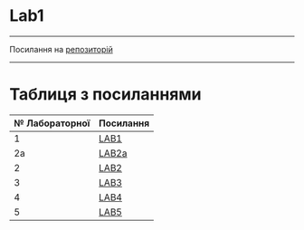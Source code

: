 # Lab1
---

Посилання на [репозиторій](https://github.com/YatsynychRoman/devops_course)

---
# Таблиця з посиланнями
|№ Лабораторної|Посилання|
|---|---|
|1|[LAB1](https://github.com/YatsynychRoman/devops_course/tree/master/Lab%201)|
|2a|[LAB2a](https://github.com/YatsynychRoman/devops_course/tree/master/Lab%202a)|
|2|[LAB2](https://github.com/YatsynychRoman/devops_course/tree/master/Lab%202)|
|3|[LAB3](https://github.com/YatsynychRoman/devops_course/tree/master/Lab%203)|
|4|[LAB4](https://github.com/YatsynychRoman/devops_course/tree/master/Lab%204)|
|5|[LAB5](https://github.com/YatsynychRoman/devops_course/tree/master/Lab%205)|
